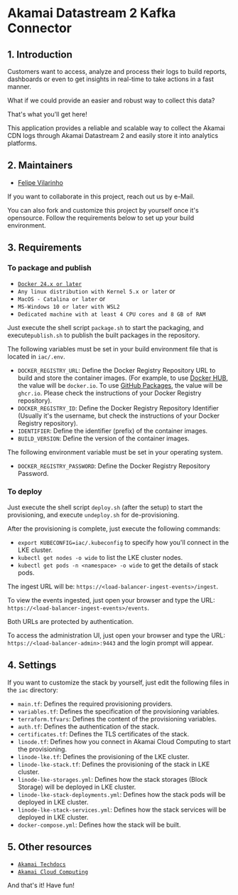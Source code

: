 # Akamai Datastream 2 Kafka Connector

## 1. Introduction
Customers want to access, analyze and process their logs to build reports, dashboards or even to get insights in 
real-time to take actions in a fast manner.

What if we could provide an easier and robust way to collect this data?

That's what you'll get here!

This application provides a reliable and scalable way to collect the Akamai CDN logs through Akamai Datastream 2 and 
easily store it into analytics platforms.

## 2. Maintainers
- [Felipe Vilarinho](https://www.linkedin.com/in/fvilarinho)

If you want to collaborate in this project, reach out us by e-Mail.

You can also fork and customize this project by yourself once it's opensource. Follow the requirements below to set up 
your build environment.

## 3. Requirements

### To package and publish
- [`Docker 24.x or later`](https://www.docker.com)
- `Any linux distribution with Kernel 5.x or later` or
- `MacOS - Catalina or later` or
- `MS-Windows 10 or later with WSL2`
- `Dedicated machine with at least 4 CPU cores and 8 GB of RAM`

Just execute the shell script `package.sh` to start the packaging, and execute`publish.sh` to publish the built packages
in the repository.

The following variables must be set in your build environment file that is located in `iac/.env`.

- `DOCKER_REGISTRY_URL`: Define the Docker Registry Repository URL to build and store the container images. (For 
example, to use [Docker HUB](https://hub.docker.com), the value will be `docker.io`. To use 
[GitHub Packages]('https://github.com'), the value will be `ghcr.io`. Please check the instructions of your Docker 
Registry repository).
- `DOCKER_REGISTRY_ID`: Define the Docker Registry Repository Identifier (Usually it's the username, but check the 
instructions of your Docker Registry repository).
- `IDENTIFIER`: Define the identifier (prefix) of the container images.
- `BUILD_VERSION`: Define the version of the container images.

The following environment variable must be set in your operating system.
- `DOCKER_REGISTRY_PASSWORD`: Define the Docker Registry Repository Password.

### To deploy
Just execute the shell script `deploy.sh` (after the setup) to start the provisioning, and execute `undeploy.sh` for
de-provisioning.

After the provisioning is complete, just execute the following commands:
- `export KUBECONFIG=iac/.kubeconfig` to specify how you'll connect in the LKE cluster.
- `kubectl get nodes -o wide` to list the LKE cluster nodes.
- `kubectl get pods -n <namespace> -o wide` to get the details of stack pods.

The ingest URL will be: `https://<load-balancer-ingest-events>/ingest`. 

To view the events ingested, just open your browser and type the URL: `https://<load-balancer-ingest-events>/events`.

Both URLs are protected by authentication.

To access the administration UI, just open your browser and type the URL: `https://<load-balancer-admin>:9443` and the 
login prompt will appear.

## 4. Settings
If you want to customize the stack by yourself, just edit the following files in the `iac` directory:
- `main.tf`: Defines the required provisioning providers.
- `variables.tf`: Defines the specification of the provisioning variables.
- `terraform.tfvars`: Defines the content of the provisioning variables.
- `auth.tf`: Defines the authentication of the stack.
- `certificates.tf`: Defines the TLS certificates of the stack.
- `linode.tf`: Defines how you connect in Akamai Cloud Computing to start the provisioning.
- `linode-lke.tf`: Defines the provisioning of the LKE cluster.
- `linode-lke-stack.tf`: Defines the provisioning of the stack in LKE cluster.
- `linode-lke-storages.yml`: Defines how the stack storages (Block Storage) will be deployed in LKE cluster. 
- `linode-lke-stack-deployments.yml`: Defines how the stack pods will be deployed in LKE cluster.
- `linode-lke-stack-services.yml`: Defines how the stack services will be deployed in LKE cluster.
- `docker-compose.yml`: Defines how the stack will be built.

## 5. Other resources
- [`Akamai Techdocs`](https://techdocs.akamai.com)
- [`Akamai Cloud Computing`](https://www.linode.com)

And that's it! Have fun!